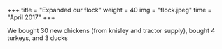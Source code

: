 +++
title = "Expanded our flock"
weight = 40
img = "flock.jpeg"
time = "April 2017"
+++

We bought 30 new chickens (from knisley and tractor supply), bought 4 turkeys, and 3 ducks
